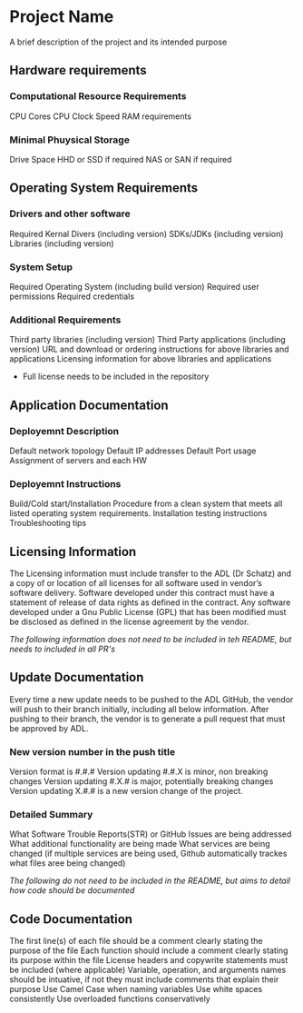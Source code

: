 # Project Name
A brief description of the project and its intended purpose

## Hardware requirements
### Computational Resource Requirements
CPU Cores
CPU Clock Speed
RAM requirements
### Minimal Phuysical Storage
Drive Space
HHD or SSD if required
NAS or SAN if required

## Operating System Requirements
### Drivers and other software
Required Kernal Divers (including version)
SDKs/JDKs (including version)
Libraries (including version)
### System Setup
Required Operating System (including build version)
Required user permissions
Required credentials
### Additional Requirements
Third party libraries (including version)
Third Party applications (including version)
URL and download or ordering instructions for above libraries and applications
Licensing information for above libraries and applications
 - Full license needs to be included in the repository

## Application Documentation
### Deployemnt Description
Default network topology
Default IP addresses
Default Port usage
Assignment of servers and each HW
### Deployemnt Instructions
Build/Cold start/Installation Procedure from a clean system that meets all listed operating system requirements.
Installation testing instructions
Troubleshooting tips

## Licensing Information
The Licensing information must include transfer to the ADL (Dr Schatz) and a copy of or location of all licenses for all software used in vendor’s software delivery.
Software developed under this contract must have a statement of release of data rights as defined in the contract.
Any software developed under a Gnu Public License (GPL) that has been modified must be disclosed as defined in the license agreement by the vendor.

*The following information does not need to be included in teh README, but needs to included in all PR's*
## Update Documentation
Every time a new update needs to be pushed to the ADL GitHub, the vendor will push to their branch initially, including all below information.
After pushing to their branch, the vendor is to generate a pull request that must be approved by ADL. 
### New version number in the push title
Version format is #.#.#
Version updating #.#.X is minor, non breaking changes
Version updating #.X.# is major, potentially breaking changes
Version updating X.#.# is a new version change of the project.
### Detailed Summary
What Software Trouble Reports(STR) or GitHub Issues are being addressed
What additional functionality are being made
What services are being changed (if multiple services are being used, Github automatically trackes what files aree being changed)

*The following do not need to be included in the README, but aims to detail how code should be documented*
## Code Documentation
The first line(s) of each file should be a comment clearly stating the purpose of the file
Each function should include a comment clearly stating its purpose within the file
License headers and copywrite statements must be included (where applicable)
Variable, operation, and arguments names should be intuative, if not they must include comments that explain their purpose
Use Camel Case when naming variables
Use white spaces consistently
Use overloaded functions conservatively
